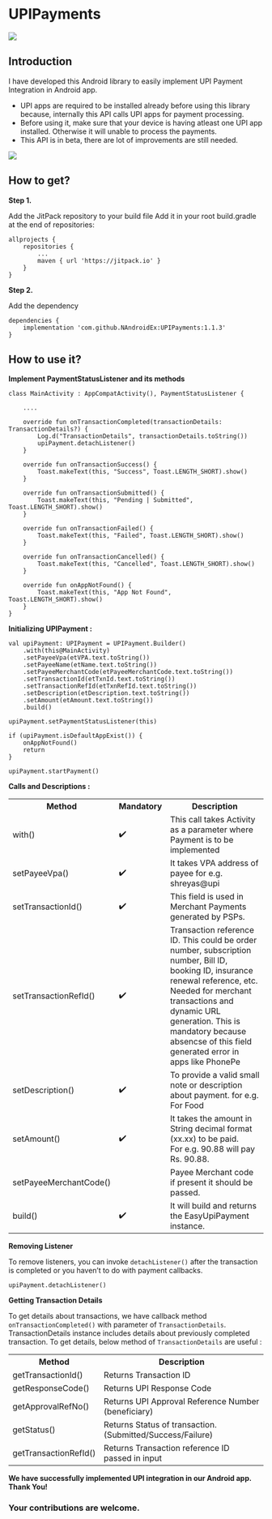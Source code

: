 # UPIPayments

![](https://nandroidex.files.wordpress.com/2019/12/68747470733a2f2f6d69726f2e6d656469756d2e636f6d2f6d61782f313030302f312a424f725a745a595277474565384e6c617663537a52412e706e67.png)

<h2>Introduction</h2>

I have developed this Android library to easily implement UPI Payment Integration in Android app.

- UPI apps are required to be installed already before using this library because, internally this API calls UPI apps for payment processing.
- Before using it, make sure that your device is having atleast one UPI app installed. Otherwise it will unable to process the payments.
- This API is in beta, there are lot of improvements are still needed.

![](https://nandroidex.files.wordpress.com/2020/03/upi-payments.png?w=768)

<h2>How to get?</h2>

<b>Step 1.</b>

Add the JitPack repository to your build file Add it in your root build.gradle at the end of repositories:

```
allprojects {
    repositories {
        ...
        maven { url 'https://jitpack.io' }
    }
}
```

<b>Step 2.</b>

Add the dependency

```
dependencies {
    implementation 'com.github.NAndroidEx:UPIPayments:1.1.3'
}
```

<h2>How to use it?</h2>

<b>Implement PaymentStatusListener and its methods</b>

```
class MainActivity : AppCompatActivity(), PaymentStatusListener {

    ....
    
    override fun onTransactionCompleted(transactionDetails: TransactionDetails?) {
        Log.d("TransactionDetails", transactionDetails.toString())
        upiPayment.detachListener()
    }

    override fun onTransactionSuccess() {
        Toast.makeText(this, "Success", Toast.LENGTH_SHORT).show()
    }

    override fun onTransactionSubmitted() {
        Toast.makeText(this, "Pending | Submitted", Toast.LENGTH_SHORT).show()
    }

    override fun onTransactionFailed() {
        Toast.makeText(this, "Failed", Toast.LENGTH_SHORT).show()
    }

    override fun onTransactionCancelled() {
        Toast.makeText(this, "Cancelled", Toast.LENGTH_SHORT).show()
    }

    override fun onAppNotFound() {
        Toast.makeText(this, "App Not Found", Toast.LENGTH_SHORT).show()
    }
}
```

<b>Initializing UPIPayment :</b>

```
val upiPayment: UPIPayment = UPIPayment.Builder()
    .with(this@MainActivity)
    .setPayeeVpa(etVPA.text.toString())
    .setPayeeName(etName.text.toString())
    .setPayeeMerchantCode(etPayeeMerchantCode.text.toString())
    .setTransactionId(etTxnId.text.toString())
    .setTransactionRefId(etTxnRefId.text.toString())
    .setDescription(etDescription.text.toString())
    .setAmount(etAmount.text.toString())
    .build()

upiPayment.setPaymentStatusListener(this)

if (upiPayment.isDefaultAppExist()) {
    onAppNotFound()
    return
}

upiPayment.startPayment()
```

<b>Calls and Descriptions :</b>

<table>
  <tbody><tr>
    <th>Method</th>
    <th><span>Mandatory</span></th>
    <th>Description</th>
  </tr>
  <tr>
    <td>with()</td>
    <td><g-emoji class="g-emoji" alias="heavy_check_mark" fallback-src="https://github.githubassets.com/images/icons/emoji/unicode/2714.png">✔️</g-emoji></td>
    <td>This call takes Activity as a parameter where Payment is to be implemented<br></td>
  </tr>
  <tr>
    <td>setPayeeVpa()</td>
    <td><g-emoji class="g-emoji" alias="heavy_check_mark" fallback-src="https://github.githubassets.com/images/icons/emoji/unicode/2714.png">✔️</g-emoji></td>
    <td>It takes VPA address of payee for e.g. <span>shreyas@upi</span></td>
  </tr>
  <tr>
    <td>setTransactionId()</td>
    <td><g-emoji class="g-emoji" alias="heavy_check_mark" fallback-src="https://github.githubassets.com/images/icons/emoji/unicode/2714.png">✔️</g-emoji></td>
    <td>This field is used in Merchant Payments generated by PSPs.</td>
  </tr>
  <tr>
    <td>setTransactionRefId()</td>
    <td><g-emoji class="g-emoji" alias="heavy_check_mark" fallback-src="https://github.githubassets.com/images/icons/emoji/unicode/2714.png">✔️</g-emoji></td>
    <td>Transaction reference ID. This could be order number, subscription number, Bill ID, booking ID, insurance renewal reference, etc. Needed for merchant transactions and dynamic URL generation. This is mandatory because absencse of this field generated error in apps like PhonePe</td>
  </tr>
  <tr>
    <td>setDescription()</td>
    <td><g-emoji class="g-emoji" alias="heavy_check_mark" fallback-src="https://github.githubassets.com/images/icons/emoji/unicode/2714.png">✔️</g-emoji></td>
    <td>To provide a valid small note or description about payment. for e.g. <br><span>For Food</span><br></td>
  </tr>
  <tr>
    <td>setAmount()</td>
    <td><g-emoji class="g-emoji" alias="heavy_check_mark" fallback-src="https://github.githubassets.com/images/icons/emoji/unicode/2714.png">✔️</g-emoji></td>
    <td>It takes the amount in String decimal format (xx.xx) to be paid. <br>For e.g. 90.88 will pay <span>Rs. 90.88.</span></td>
  </tr>
  <tr>
    <td>setPayeeMerchantCode()</td>
    <td></td>
    <td>Payee Merchant code if present it should be passed.</td>
  </tr>
  <tr>
    <td>build()</td>
    <td><g-emoji class="g-emoji" alias="heavy_check_mark" fallback-src="https://github.githubassets.com/images/icons/emoji/unicode/2714.png">✔️</g-emoji></td>
    <td>It will build and returns the <span>EasyUpiPayment</span> instance.</td>
  </tr>
</tbody></table>

<b>Removing Listener</b>

To remove listeners, you can invoke `detachListener()` after the transaction is completed or you haven’t to do with payment callbacks.

```
upiPayment.detachListener()
```

<b>Getting Transaction Details</b>

To get details about transactions, we have callback method `onTransactionCompleted()` with parameter of `TransactionDetails`. TransactionDetails instance includes details about previously completed transaction.
To get details, below method of `TransactionDetails` are useful :

<table>
  <tbody><tr>
    <th>Method</th>
    <th>Description</th>
  </tr>
  <tr>
    <td>getTransactionId()</td>
    <td>Returns Transaction ID</td>
  </tr>
  <tr>
    <td>getResponseCode()</td>
    <td>Returns UPI Response Code</td>
  </tr>
  <tr>
    <td>getApprovalRefNo()</td>
    <td>Returns UPI Approval Reference Number (beneficiary)</td>
  </tr>
  <tr>
    <td>getStatus()</td>
    <td>Returns Status of transaction.<br>(Submitted/Success/Failure)<br></td>
  </tr>
  <tr>
    <td>getTransactionRefId()</td>
    <td>Returns Transaction reference ID passed in input</td>
  </tr>
</tbody></table>

<b>We have successfully implemented UPI integration in our Android app. Thank You!</b>

<h3>Your contributions are welcome.</h3>

